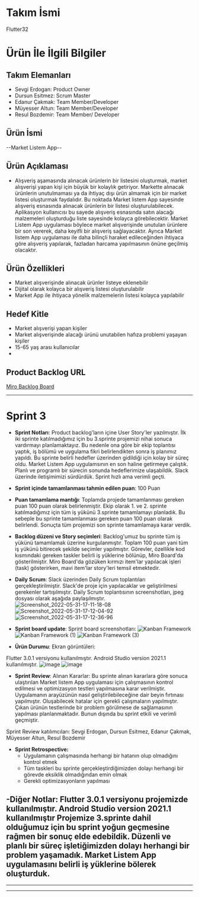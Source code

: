 # **Takım İsmi**

Flutter32

# Ürün İle İlgili Bilgiler

## Takım Elemanları

- Sevgi Erdogan: Product Owner
- Dursun Esitmez: Scrum Master
- Edanur Çakmak: Team Member/Developer
- Müyesser Altun: Team Member/Developer
- Resul Bozdemir: Team Member/ Developer

## Ürün İsmi

--Market Listem App--

## Ürün Açıklaması

- Alışveriş aşamasında alınacak ürünlerin bir listesini oluşturmak, market alışverişi yapan kişi için büyük bir kolaylık getiriyor. Markette alınacak ürünlerin unutulmaması ya da ihtiyaç dışı ürün almamak için bir market listesi oluşturmak faydalıdır. Bu noktada Market listem App sayesinde alışveriş esnasında alınacak ürünlerin bir listesi oluşturulabilecek. Aplikasyon kullanıcısı bu sayede alışveriş esnasında satın alacağı malzemeleri oluşturduğu liste sayesinde kolayca görebilecektir. Market Listem App uygulaması böylece market alışverişinde unutulan ürünlere bir son vererek, daha keyifli bir alışveriş sağlayacaktır. Ayrıca
Market listem App uygulaması ile daha bilinçli haraket edileceğinden ihtiyaca göre alışveriş yapılarak, fazladan harcama yapılmasının önüne geçilmiş olacaktır. 

## Ürün Özellikleri
- Market alışverişinde alınacak ürünler listeye eklenebilir
- Dijital olarak kolayca bir alışveriş listesi oluşturulabilir
- Market App ile ihtiyaca yönelik malzemelerin listesi kolayca yapılabilir

## Hedef Kitle
- Market alışverişi yapan kişiler
- Market alışverişinde alacağı ürünü unutabilen hafıza problemi yaşayan kişiler 
- 15-65 yaş arası kullanıcılar
- 
## Product Backlog URL

[Miro Backlog Board](https://miro.com/app/board/uXjVOw_wpzc=/)


---

# Sprint 3

- **Sprint Notları**: Product backlog'ların içine User Story'ler yazılmıştır. 
İlk iki sprinte katılmadığımız için bu 3.sprinte projemizi nihai sonuca vardırmayı planlamaktayız. Bu nedenle ona göre bir ekip toplantısı yaptık, iş bölümü ve uygulama fikri belirlendikten sonra iş planımız yapıldı. Bu sprinte belirli hedefler üzerinden gidildiği için kolay bir süreç oldu. Market Listem App uygulamsının en son haline getirmeye çalıştık. Planlı ve programlı bir sürecin sonunda hedeflerimize ulaşabildik. Slack üzerinde iletişimimizi sürdürdük. Sprint hızlı ama verimli geçti.

- **Sprint içinde tamamlanması tahmin edilen puan**: 100 Puan

- **Puan tamamlama mantığı**: Toplamda projede tamamlanması gereken puan 100 puan olarak belirlenmiştir. Ekip olarak 1. ve 2. sprinte katılmadığımız için tüm iş yükünü 3.sprinte tamamlamayı planladık. Bu sebeple bu sprinte tamamlanması gereken puan 100 puan olarak belirlendi. Sonuçta tüm projemizi son sprinte tamamlamaya karar verdik.

- **Backlog düzeni ve Story seçimleri**: Backlog'umuz bu sprinte tüm iş yükünü tamamlamak üzerine kurgulanmıştır. Toplam 100 puan yani tüm iş yükünü bitirecek şekilde seçimler yapılmıştır. Görevler, özellikle kod kısmındaki gereken taskler belirli iş yüklerine bölünüp, Miro Board'da gösterilmiştir. Miro Board'da gözüken kırmızı item'lar yapılacak işleri (task) gösterirken, mavi item'lar story'leri temsil etmektedir.

- **Daily Scrum**: Slack üzerinden Daily Scrum toplantıları gerçekleştirilmiştir. Slack'de proje için yapılacaklar ve geliştirilmesi gerekenler tartışılmıştır.
 Daily Scrum toplantısının screenshotları, jpeg dosyası olarak aşağıda paylaşılmıştır.
 ![Screenshot_2022-05-31-17-11-18-08](https://user-images.githubusercontent.com/104387452/171220200-4625a7ad-138e-4443-91ec-fa1d843a43dd.jpg)
![Screenshot_2022-05-31-17-12-04-92](https://user-images.githubusercontent.com/104387452/171220257-48ea9683-607c-40f8-b0d3-38c96d4200bc.jpg)
![Screenshot_2022-05-31-17-12-36-96](https://user-images.githubusercontent.com/104387452/171220355-9ff9f300-59c2-4cd3-b010-082522fee147.jpg)

 

- **Sprint board update**: Sprint board screenshotları: 
![Kanban Framework](https://user-images.githubusercontent.com/104387452/171220570-5ea3c383-abd9-4905-b560-fbfbb5290966.jpg)
![Kanban Framework (1)](https://user-images.githubusercontent.com/104387452/171220625-7249924e-ff36-4b1a-a716-79793bcc9196.jpg)
![Kanban Framework (3)](https://user-images.githubusercontent.com/104387452/171220699-cf87d723-78a7-4889-8323-6e7a8cd510d7.jpg)


- **Ürün Durumu**: Ekran görüntüleri:

Flutter 3.0.1 versiyonu kullanılmıştır.
Android Studio version 2021.1 kullanılmıştır.
![image](https://user-images.githubusercontent.com/104387452/172000747-2fd8909f-98fc-48a5-936f-e8204f73e932.png)
![image](https://user-images.githubusercontent.com/104387452/172000566-c8a862a0-1ea1-4bc0-946c-4a3f6fe4ebcf.png)



- **Sprint Review**: 
Alınan Kararlar: Bu sprinte alınan kararlara göre sonuca ulaştırılan Market listem App uygulaması için çalışmasının kontrol edilmesi ve optimizasyon testleri yapılmasına karar verilmiştir. Uygulamanın arayüzünün nasıl geliştirilebileceğine dair beyin fırtınası yapılmıştır. Oluşabilecek hatalar için gerekli çalışmaların yapılmıştır. Çıkan ürünün testlerinde bir problem görülmese de sağlamasının yapılması planlanmaktadır. Bunun dışında bu sprint etkili ve verimli geçmiştir.

Sprint Review katılımcıları:  Sevgi Erdogan, Dursun Esitmez, Edanur Çakmak, Müyesser Altun, Resul Bozdemir

- **Sprint Retrospective:**
  - Uygulamanın çalışmasında herhangi bir hatanın olup olmadığını kontrol etmek
  - Tüm taskleri bu sprinte gerçekleştirdiğimizden dolayı herhangi bir görevde eksiklik olmadığından emin olmak
  - Gerekli optimizasyonların yapılması


-**Diğer Notlar**: Flutter 3.0.1 versiyonu projemizde kullanılmıştır.
Android Studio version 2021.1 kullanılmıştır
Projemize 3.sprinte dahil olduğumuz için bu sprint yoğun geçmesine rağmen bir sonuç elde edebildik. Düzenli ve planlı bir süreç işletiğimizden dolayı herhangi bir problem yaşamadık. Market Listem App uygulamasını belirli iş yüklerine bölerek oluşturduk.
- 

---


---

